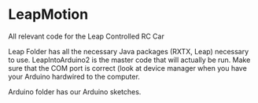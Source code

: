 # LeapMotion
All relevant code for the Leap Controlled RC Car

Leap Folder has all the necessary Java packages (RXTX, Leap) necessary to use. LeapIntoArduino2 is the master code that will actually be run. Make sure that the COM port is correct (look at device manager when you have your Arduino hardwired to the computer.

Arduino folder has our Arduino sketches.
